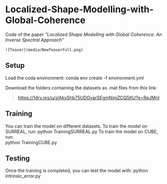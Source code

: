 # Localized-Shape-Modelling-with-Global-Coherence
Code of the paper *"Localized Shape Modelling with Global Coherence: An Inverse Spectral Approach"*

    ![Teaser](media/NewTeaserFull.png)

## Setup

Load the coda environment: 
    conda env create -f environment.yml

Download the folders containing the datasets as .mat files from this link:
> https://1drv.ms/u/s!AkyShb75UDGyarSEgmNmiZCQ5KU?e=ReJMnI

## Training

You can train the model on different datasets.
To train the model on SURREAL, run: 
    python TrainingSURREAL.py
To train the model on CUBE, run:    
    python TrainingCUBE.py

## Testing

Once the training is completed, you can test the model with: 
    python intrinsic_error.py